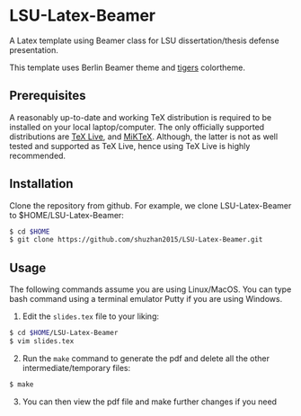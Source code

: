 # LSU-Latex-Beamer
A Latex template using Beamer class for LSU dissertation/thesis defense presentation.

This template uses Berlin Beamer theme and [tigers][] colortheme.

## Prerequisites
A reasonably up-to-date and working TeX distribution is required to be installed on your local laptop/computer. The only
officially supported distributions are [TeX Live][], and [MiKTeX][]. Although,
the latter is not as well tested and supported as TeX Live, hence using TeX Live
is highly recommended.

## Installation 
Clone the repository from github. For example, we clone LSU-Latex-Beamer to $HOME/LSU-Latex-Beamer:
  ```sh
  $ cd $HOME
  $ git clone https://github.com/shuzhan2015/LSU-Latex-Beamer.git
  ```

## Usage
The following commands assume you are using Linux/MacOS. You can type bash command using a terminal emulator Putty if you are using Windows.

1. Edit the `slides.tex` file to your liking:
  ```sh
  $ cd $HOME/LSU-Latex-Beamer
  $ vim slides.tex
  ```
2. Run the `make` command to generate the pdf and delete all the other intermediate/temporary files:
  ```sh
  $ make
  ```
3. You can then view the pdf file and make further changes if you need

<!--refs-->
[MiKTeX]: http://miktex.org/
[TeX Live]: https://www.tug.org/texlive/
[tigers]: http://www.alexpacheco.net/LSUBeamer/
